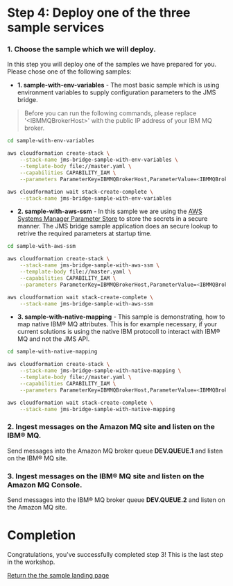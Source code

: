 # Step 4: Deploy one of the three sample services

### 1. Choose the sample which we will deploy.
In this step you will deploy one of the samples we have prepared for you. Please chose one of the following samples:

* **1. sample-with-env-variables** - The most basic sample which is using environment variables to supply configuration parameters to the JMS bridge.

> Before you can run the following commands, please replace '\<IBMMQBrokerHost\>' with the public IP address of your IBM MQ broker.

``` bash
cd sample-with-env-variables

aws cloudformation create-stack \
    --stack-name jms-bridge-sample-with-env-variables \
    --template-body file://master.yaml \
    --capabilities CAPABILITY_IAM \
    --parameters ParameterKey=IBMMQBrokerHost,ParameterValue=<IBMMQBrokerHost>

aws cloudformation wait stack-create-complete \
    --stack-name jms-bridge-sample-with-env-variables
```

* **2. sample-with-aws-ssm** - In this sample we are using the [AWS Systems Manager Parameter Store](https://aws.amazon.com/systems-manager/features/#Parameter_Store) to store the secrets in a secure manner. The JMS bridge sample application does an secure lookup to retrive the required parameters at startup time.

``` bash
cd sample-with-aws-ssm

aws cloudformation create-stack \
    --stack-name jms-bridge-sample-with-aws-ssm \
    --template-body file://master.yaml \
    --capabilities CAPABILITY_IAM \
    --parameters ParameterKey=IBMMQBrokerHost,ParameterValue=<IBMMQBrokerHost>

aws cloudformation wait stack-create-complete \
    --stack-name jms-bridge-sample-with-aws-ssm
```

* **3. sample-with-native-mapping** - This sample is demonstrating, how to map native IBM® MQ attributes. This is for example necessary, if your current solutions is using the native IBM protocoll to interact with IBM® MQ and not the JMS API. 

``` bash
cd sample-with-native-mapping

aws cloudformation create-stack \
    --stack-name jms-bridge-sample-with-native-mapping \
    --template-body file://master.yaml \
    --capabilities CAPABILITY_IAM \
    --parameters ParameterKey=IBMMQBrokerHost,ParameterValue=<IBMMQBrokerHost>

aws cloudformation wait stack-create-complete \
    --stack-name jms-bridge-sample-with-native-mapping
```

### 2. Ingest messages on the Amazon MQ site and listen on the IBM® MQ.

Send messages into the Amazon MQ broker queue **DEV.QUEUE.1** and listen on the IBM® MQ site.  

### 3. Ingest messages on the IBM® MQ site and listen on the Amazon MQ Console.

Send messages into the IBM® MQ broker queue **DEV.QUEUE.2** and listen on the Amazon MQ site.  

# Completion

Congratulations, you've successfully completed step 3! This is the last step in the workshop.

[Return the the sample landing page](/README.md)